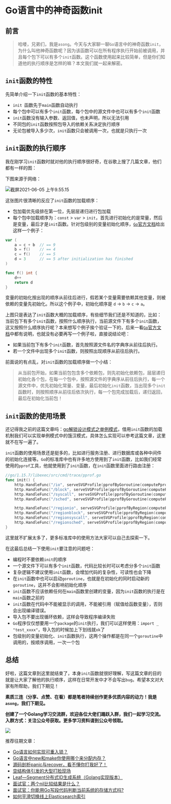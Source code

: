 # Go语言中的神奇函数init


## 前言

> 哈喽，兄弟们，我是`asong`。今天与大家聊一聊`Go`语言中的神奇函数`init`，为什么叫他神奇函数呢？因为该函数可以在所有程序执行开始前被调用，并且每个包下可以有多个`init`函数。这个函数使用起来比较简单，但是你们知道他的执行顺序是怎样的嘛？本文我们就一起来解密。



## `init`函数的特性
先简单介绍一下`init`函数的基本特性：

- `init `函数先于`main`函数自动执行
- 每个包中可以有多个`init`函数，每个包中的源文件中也可以有多个`init`函数
- `init`函数没有输入参数、返回值，也未声明，所以无法引用
- 不同包的`init`函数按照包导入的依赖关系决定执行顺序
- 无论包被导入多少次，`init`函数只会被调用一次，也就是只执行一次

## `init`函数的执行顺序

我在刚学习`init`函数时就对他的执行顺序很好奇，在谷歌上搜了几篇文章，他们都有一样的图：

下图来源于网络：

![截屏2021-06-05 上午9.55.15](https://song-oss.oss-cn-beijing.aliyuncs.com/golang_dream/article/static/%E6%88%AA%E5%B1%8F2021-06-05%20%E4%B8%8A%E5%8D%889.55.15.png)

这张图片很清晰的反应了`init`函数的加载顺序：

- 包加载优先级排在第一位，先层层递归进行包加载
- 每个包中加载顺序为：`const` > `var` > `init`，首先进行初始化的是常量，然后是变量，最后才是`init`函数。针对包级别的变量初始化顺序，[`Go`官方文档](https://golang.org/ref/spec#Package_initialization)给出这样一个例子：

```go
var (
	a = c + b  // == 9
	b = f()    // == 4
	c = f()    // == 5
	d = 3      // == 5 after initialization has finished
)

func f() int {
	d++
	return d
}
```

变量的初始化按出现的顺序从前往后进行，假若某个变量需要依赖其他变量，则被依赖的变量先初始化。所以这个例子中，初始化顺序是 `d` -> `b` -> `c` -> `a`。

上图只是表达了`init`函数大概的加载顺序，有些细节我们还是不知道的，比如：当前包下有多个`init`函数，按照什么顺序执行，当前源文件下有多个`init`函数，这又按照什么顺序执行呢？本来想写个例子挨个验证一下的，后来一看[`Go`官方文档](https://golang.org/ref/spec#Package_initialization)中都有说明，也就没有必要再写一个例子啦，直接说结论吧：

- 如果当前包下有多个`init`函数，首先按照源文件名的字典序从前往后执行。
- 若一个文件中出现多个`init`函数，则按照出现顺序从前往后执行。



前面说的有点乱，对`init`函数的加载顺序做一个小结：

> 从当前包开始，如果当前包包含多个依赖包，则先初始化依赖包，层层递归初始化各个包，在每一个包中，按照源文件的字典序从前往后执行，每一个源文件中，优先初始化常量、变量，最后初始化`init`函数，当出现多个`init`函数时，则按照顺序从前往后依次执行，每一个包完成加载后，递归返回，最后在初始化当前包！





## `init`函数的使用场景

还记得我之前的这篇文章吗：[go解锁设计模式之单例模式](https://mp.weixin.qq.com/s/7rgs9J5jlnMn-S7_GE_IzA)，借用`init`函数的加载机制我们可以实现单例模式中的饿汉模式，具体怎么实现可以参考这篇文章，这里就不在写一遍了。

`init`函数的使用场景还是挺多的，比如进行服务注册、进行数据库或各种中间件的初始化连接等。`Go`的标准库中也有许多地方使用到了`init`函数，比如我们经常使用的`pprof`工具，他就使用到了`init`函数，在`init`函数里面进行路由注册：

```go
//go/1.15.7/libexec/src/cmd/trace/pprof.go
func init() {
	http.HandleFunc("/io", serveSVGProfile(pprofByGoroutine(computePprofIO)))
	http.HandleFunc("/block", serveSVGProfile(pprofByGoroutine(computePprofBlock)))
	http.HandleFunc("/syscall", serveSVGProfile(pprofByGoroutine(computePprofSyscall)))
	http.HandleFunc("/sched", serveSVGProfile(pprofByGoroutine(computePprofSched)))

	http.HandleFunc("/regionio", serveSVGProfile(pprofByRegion(computePprofIO)))
	http.HandleFunc("/regionblock", serveSVGProfile(pprofByRegion(computePprofBlock)))
	http.HandleFunc("/regionsyscall", serveSVGProfile(pprofByRegion(computePprofSyscall)))
	http.HandleFunc("/regionsched", serveSVGProfile(pprofByRegion(computePprofSched)))
}
```

这里就不扩展太多了，更多标准库中的使用方法大家可以自己去探索一下。

在这最后总结一下使用`init`要注意的问题吧：

- 编程时不要依赖`init`的顺序
- 一个源文件下可以有多个`init`函数，代码比较长时可以考虑分多个`init`函数
- 复杂逻辑不建议使用`init`函数，会增加代码的复杂性，可读性也会下降
- 在`init`函数中也可以启动`goroutine`，也就是在初始化的同时启动新的`goroutine`，这并不会影响初始化顺序
- `init`函数不应该依赖任何在`main`函数里创建的变量，因为`init`函数的执行是在`main`函数之前的
- `init`函数在代码中不能被显示的调用，不能被引用（赋值给函数变量），否则会出现编译错误。
- 导入包不要出现循环依赖，这样会导致程序编译失败
- `Go`程序仅仅想要用一个`package`的`init`执行，我们可以这样使用：`import _ "test_xxxx"`，导入包的时候加上下划线就`ok`了
- 包级别的变量初始化、`init`函数执行，这两个操作都是在同一个`goroutine`中调用的，按顺序调用，一次一个包





## 总结

好啦，这篇文章到这里就结束了，本身`init`函数就很好理解，写这篇文章的目的就是让大家了解他的执行顺序，这样在日常开发中才不会写出`bug`。希望本文对大家有所帮助，我们下期见！

**素质三连（分享、点赞、在看）都是笔者持续创作更多优质内容的动力！我是`asong`，我们下期见。**

**创建了一个Golang学习交流群，欢迎各位大佬们踊跃入群，我们一起学习交流。入群方式：关注公众号获取。更多学习资料请到公众号领取。**

![](https://song-oss.oss-cn-beijing.aliyuncs.com/golang_dream/article/static/%E6%89%AB%E7%A0%81_%E6%90%9C%E7%B4%A2%E8%81%94%E5%90%88%E4%BC%A0%E6%92%AD%E6%A0%B7%E5%BC%8F-%E6%A0%87%E5%87%86%E8%89%B2%E7%89%88.png)

推荐往期文章：

- [Go语言如何实现可重入锁？](https://mp.weixin.qq.com/s/wBp4k7pJLNeSzyLVhGHLEA)
- [Go语言中new和make你使用哪个来分配内存？](https://mp.weixin.qq.com/s/XJ9O9O4KS3LbZL0jYnJHPg)
- [源码剖析panic与recover，看不懂你打我好了！](https://mp.weixin.qq.com/s/mzSCWI8C_ByIPbb07XYFTQ)
- [空结构体引发的大型打脸现场](https://mp.weixin.qq.com/s/dNeCIwmPei2jEWGF6AuWQw)
- [Leaf—Segment分布式ID生成系统（Golang实现版本）](https://mp.weixin.qq.com/s/wURQFRt2ISz66icW7jbHFw)
- [面试官：两个nil比较结果是什么？](https://mp.weixin.qq.com/s/Dt46eoEXXXZc2ymr67_LVQ)
- [面试官：你能用Go写段代码判断当前系统的存储方式吗?](https://mp.weixin.qq.com/s/ffEsTpO-tyNZFR5navAbdA)
- [如何平滑切换线上Elasticsearch索引](https://mp.weixin.qq.com/s/8VQxK_Xh-bkVoOdMZs4Ujw)
